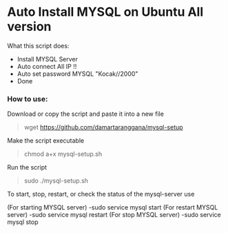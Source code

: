 # Auto Install MYSQL on Ubuntu All version

What this script does:
- Install MYSQL Server
- Auto connect All IP !!
- Auto set password MYSQL "Kocak//2000"
- Done

### How to use:

Download or copy the script and paste it into a new file

> wget https://github.com/damartaranggana/mysql-setup

Make the script executable

>chmod a+x mysql-setup.sh

Run the script

>sudo ./mysql-setup.sh

To start, stop, restart, or check the status of the mysql-server use

(For starting MYSQL server) 
-sudo service mysql start 
(For restart MYSQL server)
-sudo service mysql restart
(For stop MYSQL server)
-sudo service mysql stop 









